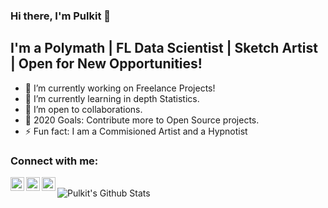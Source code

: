 ### Hi there, I'm Pulkit  👋

## I'm a Polymath | FL Data Scientist | Sketch Artist | Open for New Opportunities!
- 🔭 I’m currently working on Freelance Projects!
- 🌱 I’m currently learning in depth Statistics.
- 🤝 I’m open to collaborations.
- 🥅 2020 Goals: Contribute more to Open Source projects.
- ⚡ Fun fact: I am a Commisioned Artist and a Hypnotist

### Connect with me:

[<img align="left" alt="Pulkit Mehta | Twitter" width="22px" src="https://cdn.jsdelivr.net/npm/simple-icons@v3/icons/twitter.svg" />][twitter]
[<img align="left" alt="Pulkit Mehta | LinkedIn" width="22px" src="https://cdn.jsdelivr.net/npm/simple-icons@v3/icons/linkedin.svg" />][linkedin]
[<img align="left" alt="Pulkit Mehta | Instagram" width="22px" src="https://cdn.jsdelivr.net/npm/simple-icons@v3/icons/instagram.svg" />][instagram]

<br />

<img align="left" alt="Pulkit's Github Stats" src="https://github-readme-stats.vercel.app/api?username=pulkitmehta&show_icons=true&hide_border=true" />

[twitter]: https://twitter.com/ipulkitmehta
[instagram]: https://instagram.com/ipulkitmehta
[linkedin]: https://www.linkedin.com/in/ipulkitmehta
